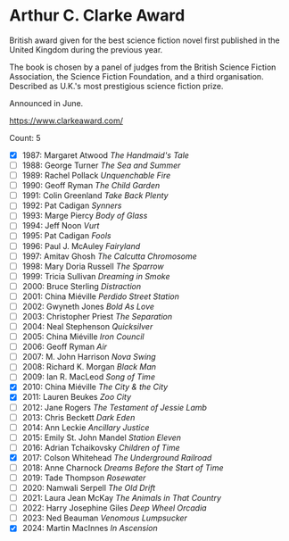 # Arthur C. Clarke Award

British award given for the best science fiction novel first published in the
United Kingdom during the previous year.

The book is chosen by a panel of judges from the British Science Fiction
Association, the Science Fiction Foundation, and a third organisation.
Described as U.K.'s most prestigious science fiction prize.

Announced in June.

https://www.clarkeaward.com/

Count: 5

- [x] 1987: Margaret Atwood _The Handmaid's Tale_
- [ ] 1988: George Turner _The Sea and Summer_
- [ ] 1989: Rachel Pollack _Unquenchable Fire_
- [ ] 1990: Geoff Ryman _The Child Garden_
- [ ] 1991: Colin Greenland _Take Back Plenty_
- [ ] 1992: Pat Cadigan _Synners_
- [ ] 1993: Marge Piercy _Body of Glass_
- [ ] 1994: Jeff Noon _Vurt_
- [ ] 1995: Pat Cadigan _Fools_
- [ ] 1996: Paul J. McAuley _Fairyland_
- [ ] 1997: Amitav Ghosh _The Calcutta Chromosome_
- [ ] 1998: Mary Doria Russell _The Sparrow_
- [ ] 1999: Tricia Sullivan _Dreaming in Smoke_
- [ ] 2000: Bruce Sterling _Distraction_
- [ ] 2001: China Miéville _Perdido Street Station_
- [ ] 2002: Gwyneth Jones _Bold As Love_
- [ ] 2003: Christopher Priest _The Separation_
- [ ] 2004: Neal Stephenson _Quicksilver_
- [ ] 2005: China Miéville _Iron Council_
- [ ] 2006: Geoff Ryman _Air_
- [ ] 2007: M. John Harrison _Nova Swing_
- [ ] 2008: Richard K. Morgan _Black Man_
- [ ] 2009: Ian R. MacLeod _Song of Time_
- [x] 2010: China Miéville _The City & the City_
- [x] 2011: Lauren Beukes _Zoo City_
- [ ] 2012: Jane Rogers _The Testament of Jessie Lamb_
- [ ] 2013: Chris Beckett _Dark Eden_
- [ ] 2014: Ann Leckie _Ancillary Justice_
- [ ] 2015: Emily St. John Mandel _Station Eleven_
- [ ] 2016: Adrian Tchaikovsky _Children of Time_
- [x] 2017: Colson Whitehead _The Underground Railroad_
- [ ] 2018: Anne Charnock _Dreams Before the Start of Time_
- [ ] 2019: Tade Thompson _Rosewater_
- [ ] 2020: Namwali Serpell _The Old Drift_
- [ ] 2021: Laura Jean McKay _The Animals in That Country_
- [ ] 2022: Harry Josephine Giles _Deep Wheel Orcadia_
- [ ] 2023: Ned Beauman _Venomous Lumpsucker_
- [x] 2024: Martin MacInnes _In Ascension_
